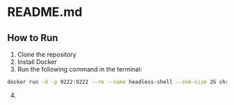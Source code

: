 # README.md

## How to Run

1. Clone the repository
2. Install Docker
3. Run the following command in the terminal:

```bash
docker run -d -p 9222:9222 --rm --name headless-shell --shm-size 2G chromedp/headless-shell
```

4. 